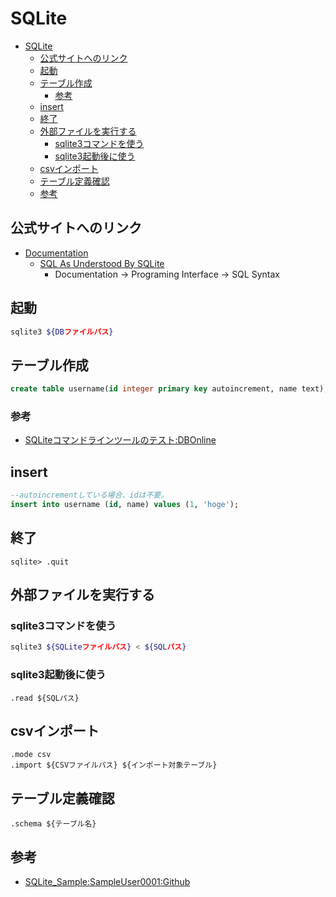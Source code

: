 # SQLite

- [SQLite](#sqlite)
  - [公式サイトへのリンク](#公式サイトへのリンク)
  - [起動](#起動)
  - [テーブル作成](#テーブル作成)
    - [参考](#参考)
  - [insert](#insert)
  - [終了](#終了)
  - [外部ファイルを実行する](#外部ファイルを実行する)
    - [sqlite3コマンドを使う](#sqlite3コマンドを使う)
    - [sqlite3起動後に使う](#sqlite3起動後に使う)
  - [csvインポート](#csvインポート)
  - [テーブル定義確認](#テーブル定義確認)
  - [参考](#参考-1)

## 公式サイトへのリンク

- [Documentation](https://www.sqlite.org/docs.html)
    - [SQL As Understood By SQLite](https://www.sqlite.org/lang.html)
        - Documentation -> Programing Interface -> SQL Syntax

## 起動

``` bash
sqlite3 ${DBファイルパス}
```

## テーブル作成

``` sql
create table username(id integer primary key autoincrement, name text);
```

### 参考

- [SQLiteコマンドラインツールのテスト:DBOnline](https://www.dbonline.jp/sqlite/install/index2.html)

## insert

``` sql
--autoincrementしている場合、idは不要。
insert into username (id, name) values (1, 'hoge');
```

## 終了

``` sqlite
sqlite> .quit
```

## 外部ファイルを実行する

### sqlite3コマンドを使う

``` bash
sqlite3 ${SQLiteファイルパス} < ${SQLパス}
```

### sqlite3起動後に使う

``` sqlite
.read ${SQLパス}
```

## csvインポート

``` sqlite
.mode csv
.import ${CSVファイルパス} ${インポート対象テーブル}
```

## テーブル定義確認

``` sqlite
.schema ${テーブル名}
```

## 参考

- [SQLite_Sample:SampleUser0001:Github](https://sampleuser0001.github.io/SQLite_Sample/)